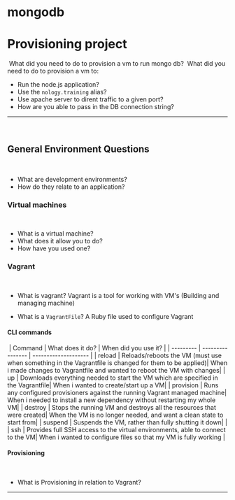 # mongodb
# Provisioning project
​
What did you need to do to provision a vm to run mongo db?
​
What did you need to do to provision a vm to:
​
- Run the node.js application?
- Use the `nology.training` alias?
- Use apache server to dirent traffic to a given port?
- How are you able to pass in the DB connection string?
​
---
​
## General Environment Questions
​
- What are development environments?
- How do they relate to an application?
​
### Virtual machines
​
- What is a virtual machine?
- What does it allow you to do?
- How have you used one?
​
### Vagrant
​
- What is vagrant?
Vagrant is a tool for working with VM's (Building and managing machine) 

- What is a `VagrantFile`?
A Ruby file used to configure Vagrant 
​
#### CLI commands
​
| Command   | What does it do? | When did you use it? |
| --------- | ---------------- | -------------------- |
| reload    | Reloads/reboots the VM (must use when something in the Vagrantfile is changed for them to be applied)| When i made changes to Vagrantfile and wanted to reboot the VM with changes|
| up        | Downloads everything needed to start the VM which are specified in the Vagrantfile| When i wanted to create/start up a VM|
| provision | Runs any configured provisioners against the running Vagrant managed machine| When i needed to install a new dependency without restarting my whole VM|
| destroy   | Stops the running VM and destroys all the resources that were created| When the VM is no longer needed, and want a clean state to start from|
| suspend   | Suspends the VM, rather than fully shutting it down|                      |
| ssh       | Provides full SSH access to the virtual environments, able to connect to the VM| When i wanted to configure files so that my VM is fully working  |
​
#### Provisioning
​
- What is Provisioning in relation to Vagrant?
​
---
